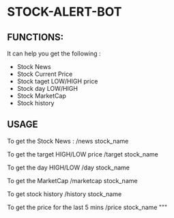 # STOCK-ALERT-BOT

## FUNCTIONS:
It can help you get the following : 
 - Stock News
 - Stock Current Price
 - Stock taget LOW/HIGH price
 - Stock day LOW/HIGH
 - Stock MarketCap
 - Stock history

## USAGE
To get the Stock News : 
/news stock_name

To get the target HIGH/LOW price
/target stock_name

To get the day HIGH/LOW
/day stock_name

To get the MarketCap
/marketcap stock_name

To get stock history
/history stock_name

To get the price for the last 5 mins
/price stock_name
"""
